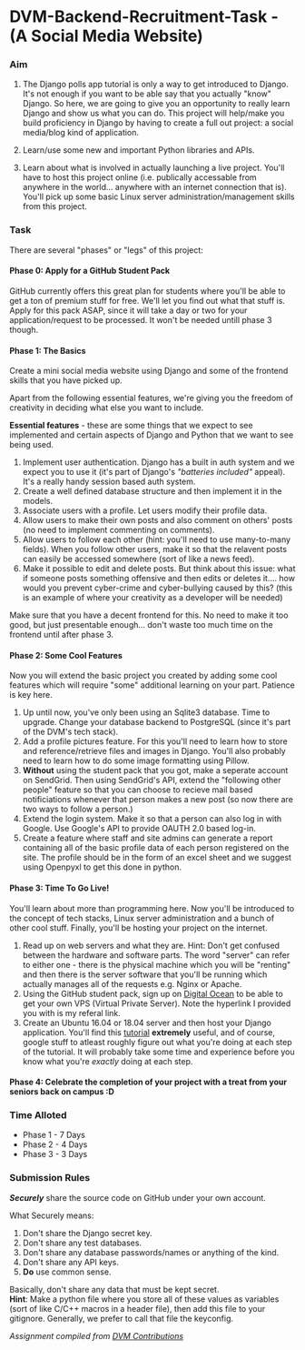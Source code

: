 # DVM-Backend-Recruitment-Task - (A Social Media Website)

### Aim
1. The Django polls app tutorial is only a way to get introduced to Django. It's not enough if you want to be able say that you actually "know" Django. So here, we are going to give you an opportunity to really learn Django and show us what you can do. This project will help/make you build proficiency in Django by having to create a full out project: a social media/blog kind of application.

2. Learn/use some new and important Python libraries and APIs.

3. Learn about what is involved in actually launching a live project. You'll have to host this project online (i.e. publically accessable from anywhere in the world... anywhere with an internet connection that is). You'll pick up some basic Linux server administration/management skills from this project.

### Task
There are several "phases" or "legs" of this project:

#### Phase 0: Apply for a GitHub Student Pack
GitHub currently offers this great plan for students where you'll be able to get a ton of premium stuff for free. We'll let you find out what that stuff is. Apply for this pack ASAP, since it will take a day or two for your application/request to be processed. It won't be needed untill phase 3 though.

#### Phase 1: The Basics
Create a mini social media website using Django and some of the frontend skills that you have picked up.   

Apart from the following essential features, we're giving you the freedom of creativity in deciding what else you want to include.

**Essential features** - these are some things that we expect to see implemented and certain aspects of Django and Python that we want to see being used.
1. Implement user authentication. Django has a built in auth system and we expect you to use it (it's part of Django's *"batteries included"* appeal). It's a really handy session based auth system.
2. Create a well defined database structure and then implement it in the models.
3. Associate users with a profile. Let users modify their profile data.
4. Allow users to make their own posts and also comment on others' posts (no need to implement commenting on comments).
5. Allow users to follow each other (hint: you'll need to use many-to-many fields). When you follow other users, make it so that the relavent posts can easily be accessed somewhere (sort of like a news feed).
6. Make it possible to edit and delete posts. But think about this issue: what if someone posts something offensive and then edits or deletes it.... how would you prevent cyber-crime and cyber-bullying caused by this? (this is an example of where your creativity as a developer will be needed)

Make sure that you have a decent frontend for this. No need to make it too good, but just presentable enough... don't waste too much time on the frontend until after phase 3.


#### Phase 2: Some Cool Features
Now you will extend the basic project you created by adding some cool features which will require "some" additional learning on your part. Patience is key here.
1. Up until now, you've only been using an Sqlite3 database. Time to upgrade. Change your database backend to PostgreSQL (since it's part of the DVM's tech stack).
2. Add a profile pictures feature. For this you'll need to learn how to store and reference/retrieve files and images in Django. You'll also probably need to learn how to do some image formatting using Pillow.
3. **Without** using the student pack that you got, make a seperate account on SendGrid. Then using SendGrid's API, extend the "following other people" feature so that you can choose to recieve mail based notificiations whenever that person makes a new post (so now there are two ways to follow a person.)
4. Extend the login system. Make it so that a person can also log in with Google. Use Google's API to provide OAUTH 2.0 based log-in.
5. Create a feature where staff and site admins can generate a report containing all of the basic profile data of each person registered on the site. The profile should be in the form of an excel sheet and we suggest using Openpyxl to get this done in python.


#### Phase 3: Time To Go Live!
You'll learn about more than programming here. Now you'll be introduced to the concept of tech stacks, Linux server administration and a bunch of other cool stuff.
Finally, you'll be hosting your project on the internet.
1. Read up on web servers and what they are. Hint: Don't get confused between the hardware and software parts. The word "server" can refer to either one - there is the physical machine which you will be "renting" and then there is the server software that you'll be running which actually manages all of the requests e.g. Nginx or Apache.
2. Using the GitHub student pack, sign up on [Digital Ocean](https://m.do.co/c/9667283a00b2) to be able to get your own VPS (Virtual Private Server). Note the hyperlink I provided you with is my referal link.
3. Create an Ubuntu 16.04 or 18.04 server and then host your Django application. You'll find this [tutorial](http://michal.karzynski.pl/blog/2013/06/09/django-nginx-gunicorn-virtualenv-supervisor/) **extremely** useful, and of course, google stuff to atleast roughly figure out what you're doing at each step of the tutorial. It will probably take some time and experience before you know what you're *exactly* doing at each step.

#### Phase 4: Celebrate the completion of your project with a treat from your seniors back on campus :D

### Time Alloted
  - Phase 1 - 7 Days
  - Phase 2 - 4 Days
  - Phase 3 - 3 Days

### Submission Rules
***Securely*** share the source code on GitHub under your own account.  

What Securely means:
  1. Don't share the Django secret key.
  2. Don't share any test databases.
  3. Don't share any database passwords/names or anything of the kind.
  4. Don't share any API keys.
  5. **Do** use common sense.

Basically, don't share any data that must be kept secret.  
**Hint**: Make a python file where you store all of these values as variables (sort of like C/C++ macros in a header file), then add this file to your gitignore. Generally, we prefer to call that file the keyconfig.

*Assignment compiled from [DVM Contributions](https://github.com/dush-t/dvm-assignments)*



